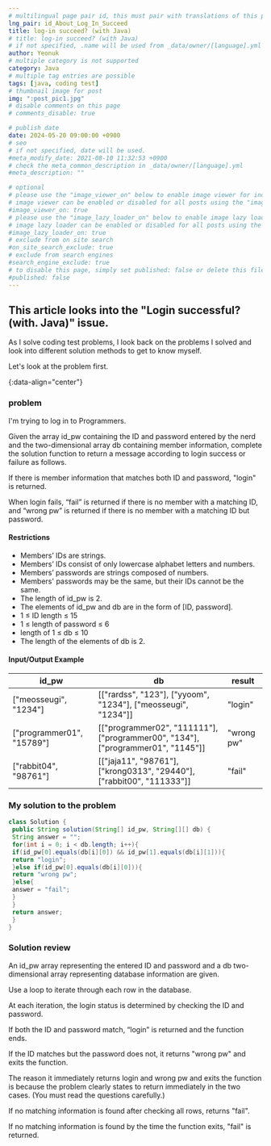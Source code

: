 ```yaml
---
# multilingual page pair id, this must pair with translations of this page. (This name must be unique)
lng_pair: id_About_Log_In_Succeed
title: log-in succeed? (with Java)
# title: log-in succeed? (with Java)
# if not specified, .name will be used from _data/owner/[language].yml
author: Yeonuk
# multiple category is not supported
category: Java
# multiple tag entries are possible
tags: [java, coding test]
# thumbnail image for post
img: ":post_pic1.jpg"
# disable comments on this page
# comments_disable: true

# publish date
date: 2024-05-20 09:00:00 +0900
# seo
# if not specified, date will be used.
#meta_modify_date: 2021-08-10 11:32:53 +0900
# check the meta_common_description in _data/owner/[language].yml
#meta_description: ""

# optional
# please use the "image_viewer_on" below to enable image viewer for individual pages or posts (_posts/ or [language]/_posts folders).
# image viewer can be enabled or disabled for all posts using the "image_viewer_posts: true" setting in _data/conf/main.yml.
#image_viewer_on: true
# please use the "image_lazy_loader_on" below to enable image lazy loader for individual pages or posts (_posts/ or [language]/_posts folders).
# image lazy loader can be enabled or disabled for all posts using the "image_lazy_loader_posts: true" setting in _data/conf/main.yml.
#image_lazy_loader_on: true
# exclude from on site search
#on_site_search_exclude: true
# exclude from search engines
#search_engine_exclude: true
# to disable this page, simply set published: false or delete this file
#published: false
---
```


<!-- outline-start -->

## This article looks into the "Login successful? (with. Java)" issue.

As I solve coding test problems, I look back on the problems I solved and look into different solution methods to get to know myself.

Let's look at the problem first.

{:data-align="center"}

<!-- outline-end -->

### problem

I'm trying to log in to Programmers.

Given the array id_pw containing the ID and password entered by the nerd and the two-dimensional array db containing member information, complete the solution function to return a message according to login success or failure as follows.

If there is member information that matches both ID and password, "login" is returned.

When login fails, “fail” is returned if there is no member with a matching ID, and “wrong pw” is returned if there is no member with a matching ID but password.

#### Restrictions

- Members’ IDs are strings.
- Members’ IDs consist of only lowercase alphabet letters and numbers.
- Members’ passwords are strings composed of numbers.
- Members' passwords may be the same, but their IDs cannot be the same.
- The length of id_pw is 2.
- The elements of id_pw and db are in the form of [ID, password].
- 1 ≤ ID length ≤ 15
- 1 ≤ length of password ≤ 6
- length of 1 ≤ db ≤ 10
- The length of the elements of db is 2.

#### Input/Output Example

<!-- | lines | result |
| ------------------------- | ------ |
| [[0, 1], [2, 5], [3, 9]] | 2 |
| [[-1, 1], [1, 3], [3, 9]] | 0 |
| [[0, 5], [3, 9], [1, 10]] | 8 | -->

| id_pw                     | db                                                                              | result     |
| ------------------------- | ------------------------------------------------------------------------------- | ---------- |
| ["meosseugi", "1234"]     | [["rardss", "123"], ["yyoom", "1234"], ["meosseugi", "1234"]]                   | "login"    |
| ["programmer01", "15789"] | [["programmer02", "111111"], ["programmer00", "134"], ["programmer01", "1145"]] | "wrong pw" |
| ["rabbit04", "98761"]     | [["jaja11", "98761"], ["krong0313", "29440"], ["rabbit00", "111333"]]           | "fail"     |

### My solution to the problem

```java
class Solution {
 public String solution(String[] id_pw, String[][] db) {
 String answer = "";
 for(int i = 0; i < db.length; i++){
 if(id_pw[0].equals(db[i][0]) && id_pw[1].equals(db[i][1])){
 return "login";
 }else if(id_pw[0].equals(db[i][0])){
 return "wrong pw";
 }else{
 answer = "fail";
 }
 }
 return answer;
 }
}
```

### Solution review

An id_pw array representing the entered ID and password and a db two-dimensional array representing database information are given.

Use a loop to iterate through each row in the database.

At each iteration, the login status is determined by checking the ID and password.

If both the ID and password match, “login” is returned and the function ends.

If the ID matches but the password does not, it returns "wrong pw" and exits the function.

The reason it immediately returns login and wrong pw and exits the function is because the problem clearly states to return immediately in the two cases. (You must read the questions carefully.)

If no matching information is found after checking all rows, returns "fail".

If no matching information is found by the time the function exits, "fail" is returned.
